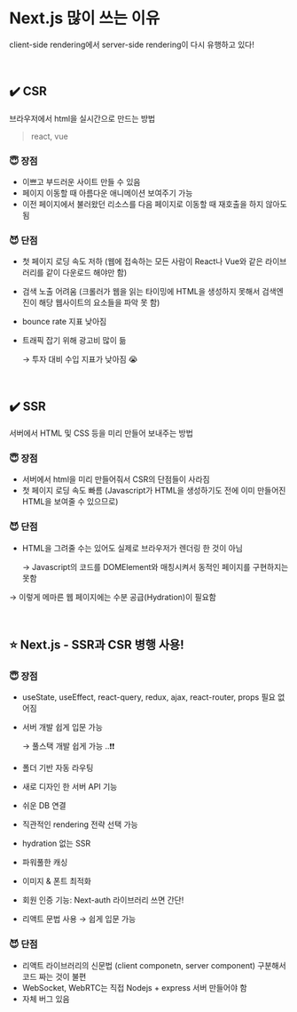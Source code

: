 # Next.js 많이 쓰는 이유

client-side rendering에서 server-side rendering이 다시 유행하고 있다!

<br>

## ✔️ CSR

브라우저에서 html을 실시간으로 만드는 방법

> react, vue

### 😇 장점

- 이쁘고 부드러운 사이트 만들 수 있음
- 페이지 이동할 때 아름다운 애니메이션 보여주기 가능
- 이전 페이지에서 불러왔던 리소스를 다음 페이지로 이동할 때 재호출을 하지 않아도 됨

### 😈 단점

- 첫 페이지 로딩 속도 저하 (웹에 접속하는 모든 사람이 React나 Vue와 같은 라이브러리를 같이 다운로드 해야만 함)
- 검색 노출 어려움 (크롤러가 웹을 읽는 타이밍에 HTML을 생성하지 못해서 검색엔진이 해당 웹사이트의 요소들을 파악 못 함)
- bounce rate 지표 낮아짐
- 트래픽 잡기 위해 광고비 많이 듦

  &rarr; 투자 대비 수입 지표가 낮아짐 😭

<br>

## ✔️ SSR

서버에서 HTML 및 CSS 등을 미리 만들어 보내주는 방법

### 😇 장점

- 서버에서 html을 미리 만들어줘서 CSR의 단점들이 사라짐
- 첫 페이지 로딩 속도 빠름 (Javascript가 HTML을 생성하기도 전에 이미 만들어진 HTML을 보여줄 수 있으므로)

### 😈 단점

- HTML을 그려줄 수는 있어도 실제로 브라우저가 렌더링 한 것이 아님

  &rarr; Javascript의 코드를 DOMElement와 매칭시켜서 동적인 페이지를 구현하지는 못함

&rarr; 이렇게 메마른 웹 페이지에는 수분 공급(Hydration)이 필요함

<br>

## ⭐️ Next.js - SSR과 CSR 병행 사용!

### 😇 장점

- useState, useEffect, react-query, redux, ajax, react-router, props 필요 없어짐
- 서버 개발 쉽게 입문 가능

  &rarr; 풀스택 개발 쉽게 가능 ..❗️❗️

- 폴더 기반 자동 라우팅
- 새로 디자인 한 서버 API 기능
- 쉬운 DB 연결
- 직관적인 rendering 전략 선택 가능
- hydration 없는 SSR
- 파워풀한 캐싱
- 이미지 & 폰트 최적화
- 회원 인증 기능: Next-auth 라이브러리 쓰면 간단!
- 리액트 문법 사용 &rarr; 쉽게 입문 가능

### 😈 단점

- 리액트 라이브러리의 신문법 (client componetn, server component) 구분해서 코드 짜는 것이 불편
- WebSocket, WebRTC는 직접 Nodejs + express 서버 만들어야 함
- 자체 버그 있음
